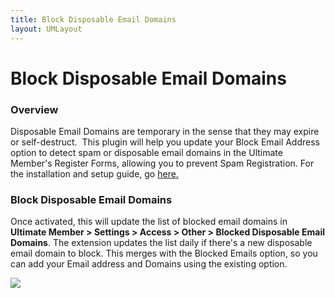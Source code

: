 ```yaml
---
title: Block Disposable Email Domains 
layout: UMLayout
---
```

# Block Disposable Email Domains


### Overview
<p>
	Disposable Email Domains are temporary in the sense that they may expire or self-destruct.  This plugin will help you update your Block Email Address option to detect spam or disposable email domains in the Ultimate Member's Register Forms, allowing you to prevent Spam Registration. For the installation and setup guide, go 
	<a href="https://ultimatemember.github.io/Extended/article/1663-download-installation-of-the-basic-extensions">here.</a></p>

### Block Disposable Email Domains
<p>
	Once activated, this will update the list of blocked email domains in
	<strong> Ultimate Member > Settings > Access > Other > Blocked Disposable Email Domains</strong>. The extension updates the list daily if there's a new disposable email domain to block. This merges with the Blocked Emails option, so you can add your Email address and Domains using the existing option. </p><p>
	<img src="https://s3.amazonaws.com/helpscout.net/docs/assets/561c96629033600a7a36d662/images/64ac200d90a5ec74a42ff221/file-eFrV1RzJZS.png"></p>
